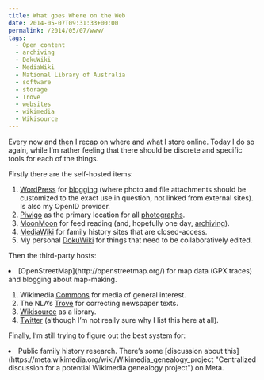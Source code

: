 ```yaml
---
title: What goes Where on the Web
date: 2014-05-07T09:31:33+00:00
permalink: /2014/05/07/www/
tags:
  - Open content
  - archiving
  - DokuWiki
  - MediaWiki
  - National Library of Australia
  - software
  - storage
  - Trove
  - websites
  - wikimedia
  - Wikisource
---
```

Every now and [then](http://samwilson.id.au/2011/05/19/blogging/) I recap on where and what I store online. Today I do so again, while I’m rather feeling that there should be discrete and specific tools for each of the things.

Firstly there are the self-hosted items:

  1. [WordPress](http://wordpress.org) for [blogging](http://samwilson.id.au/) (where photo and file attachments should be customized to the exact use in question, not linked from external sites). Is also my OpenID provider.
  2. [Piwigo](http://piwigo.org/) as the primary location for all [photographs](http://photos.samwilson.id.au/).
  3. [MoonMoon](http://moonmoon.org/) for feed reading (and, hopefully one day, [archiving](https://github.com/mauricesvay/moonmoon/issues/56 "Discussion about adding an archiving feature to MoonMoon")).
  4. [MediaWiki](http://www.mediawiki.org/) for family history sites that are closed-access.
  5. My personal [DokuWiki](https://www.dokuwiki.org/) for things that need to be collaboratively edited.

Then the third-party hosts:

<li value=6>[OpenStreetMap](http://openstreetmap.org/) for map data (GPX traces) and blogging about map-making.</li> 

  1. Wikimedia [Commons](https://commons.wikimedia.org/) for media of general interest.
  2. The NLA’s [Trove](http://trove.nla.gov.au/) for correcting newspaper texts.
  3. [Wikisource](http://wikisource.org/) as a library.
  4. [Twitter](https://twitter.com/) (although I’m not really sure why I list this here at all).

Finally, I’m still trying to figure out the best system for:

<li value=11>Public family history research. There’s some [discussion about this](https://meta.wikimedia.org/wiki/Wikimedia_genealogy_project "Centralized discussion for a potential Wikimedia genealogy project") on Meta.</li>